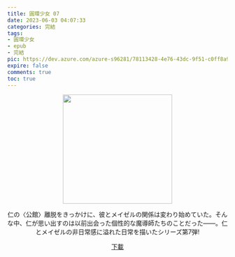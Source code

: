 ```yaml
---
title: 圓環少女 07
date: 2023-06-03 04:07:33
categories: 完結
tags:
- 圓環少女
- epub
- 完結
pic: https://dev.azure.com/azure-s96281/78113428-4e76-43dc-9f51-c0ff8a913055/_apis/git/repositories/a379171b-de46-4c10-9b0d-00da23959885/items?path=/Epub%20Cover/%E5%9C%93%E7%92%B0%E5%B0%91%E5%A5%B3-07.png&versionDescriptor%5BversionOptions%5D=0&versionDescriptor%5BversionType%5D=0&versionDescriptor%5Bversion%5D=main&resolveLfs=true&%24format=octetStream&api-version=5.0
expire: false
comments: true
toc: true
---
```


<div style="text-align:center" class="kratos-post-content">

<img width="250px" src="https://dev.azure.com/azure-s96281/78113428-4e76-43dc-9f51-c0ff8a913055/_apis/git/repositories/a379171b-de46-4c10-9b0d-00da23959885/items?path=/Epub%20Cover/%E5%9C%93%E7%92%B0%E5%B0%91%E5%A5%B3-07.png&versionDescriptor%5BversionOptions%5D=0&versionDescriptor%5BversionType%5D=0&versionDescriptor%5Bversion%5D=main&resolveLfs=true&%24format=octetStream&api-version=5.0">

<p>
仁の〈公館〉離脱をきっかけに、彼とメイゼルの関係は変わり始めていた。そんな中、仁が思い出すのは以前出会った個性的な魔導師たちのことだった――。仁とメイゼルの非日常感に溢れた日常を描いたシリーズ第7弾!
</p>

<p>
<a href="https://epubdatabase.azurewebsites.net/EBOOKS/EPUB/完結/圓環少女/%E5%9C%93%E7%92%B0%E5%B0%91%E5%A5%B3%2007%20%E6%9C%89%E5%A6%82%E5%A4%A2%E5%A2%83%EF%BC%8C%E5%AE%9B%E8%8B%A5%E9%BB%8E%E6%98%8E.epub?download=1">下載</a>
</p>

</div>

